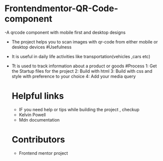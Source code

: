 # Frontendmentor-QR-Code-component
-A qrcode component with mobile first and desktop designs
- The project helps you to scan  images with qr-code from either mobile or desktop devices
   #Usefulness
- It is useful in daily life activities like transportation(vehicles ,cars  etc)
- Tt is used to track  information about a product or goods
  #Process
  1: Get the Startup files for the project
  2: Build with html
3: Build with css and style with preference to your choice
   4: Add your media query
  # Helpful links
  - IF you need help or tips while building the project , checkup
   - Kelvin Powell
   - Mdn documentation

  # Contributors
  - Frontend mentor project 
    


